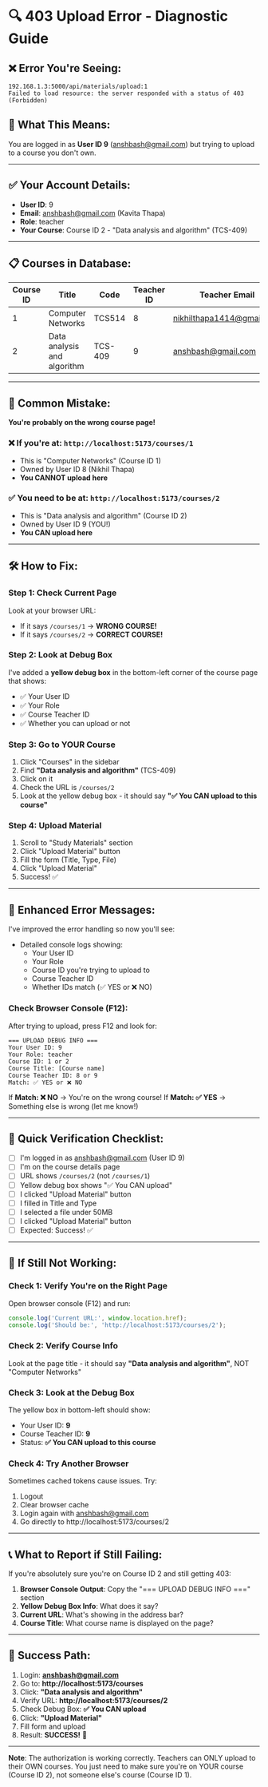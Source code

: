 # 🔍 403 Upload Error - Diagnostic Guide

## ❌ Error You're Seeing:
```
192.168.1.3:5000/api/materials/upload:1 
Failed to load resource: the server responded with a status of 403 (Forbidden)
```

## 🎯 What This Means:
You are logged in as **User ID 9** (anshbash@gmail.com) but trying to upload to a course you don't own.

---

## ✅ Your Account Details:
- **User ID**: 9
- **Email**: anshbash@gmail.com (Kavita Thapa)
- **Role**: teacher
- **Your Course**: Course ID 2 - "Data analysis and algorithm" (TCS-409)

---

## 📋 Courses in Database:

| Course ID | Title | Code | Teacher ID | Teacher Email |
|-----------|-------|------|------------|---------------|
| 1 | Computer Networks | TCS514 | 8 | nikhilthapa1414@gmail.com |
| 2 | Data analysis and algorithm | TCS-409 | 9 | anshbash@gmail.com |

---

## 🚨 Common Mistake:
**You're probably on the wrong course page!**

### ❌ If you're at: `http://localhost:5173/courses/1`
- This is "Computer Networks" (Course ID 1)
- Owned by User ID 8 (Nikhil Thapa)
- **You CANNOT upload here**

### ✅ You need to be at: `http://localhost:5173/courses/2`
- This is "Data analysis and algorithm" (Course ID 2)
- Owned by User ID 9 (YOU!)
- **You CAN upload here**

---

## 🛠️ How to Fix:

### Step 1: Check Current Page
Look at your browser URL:
- If it says `/courses/1` → **WRONG COURSE!**
- If it says `/courses/2` → **CORRECT COURSE!**

### Step 2: Look at Debug Box
I've added a **yellow debug box** in the bottom-left corner of the course page that shows:
- ✅ Your User ID
- ✅ Your Role
- ✅ Course Teacher ID
- ✅ Whether you can upload or not

### Step 3: Go to YOUR Course
1. Click "Courses" in the sidebar
2. Find **"Data analysis and algorithm"** (TCS-409)
3. Click on it
4. Check the URL is `/courses/2`
5. Look at the yellow debug box - it should say **"✅ You CAN upload to this course"**

### Step 4: Upload Material
1. Scroll to "Study Materials" section
2. Click "Upload Material" button
3. Fill the form (Title, Type, File)
4. Click "Upload Material"
5. Success! ✅

---

## 🧪 Enhanced Error Messages:

I've improved the error handling so now you'll see:
- Detailed console logs showing:
  - Your User ID
  - Your Role
  - Course ID you're trying to upload to
  - Course Teacher ID
  - Whether IDs match (✅ YES or ❌ NO)

### Check Browser Console (F12):
After trying to upload, press F12 and look for:
```
=== UPLOAD DEBUG INFO ===
Your User ID: 9
Your Role: teacher
Course ID: 1 or 2
Course Title: [Course name]
Course Teacher ID: 8 or 9
Match: ✅ YES or ❌ NO
```

If **Match: ❌ NO** → You're on the wrong course!
If **Match: ✅ YES** → Something else is wrong (let me know!)

---

## 🎯 Quick Verification Checklist:

- [ ] I'm logged in as anshbash@gmail.com (User ID 9)
- [ ] I'm on the course details page
- [ ] URL shows `/courses/2` (not `/courses/1`)
- [ ] Yellow debug box shows "✅ You CAN upload"
- [ ] I clicked "Upload Material" button
- [ ] I filled in Title and Type
- [ ] I selected a file under 50MB
- [ ] I clicked "Upload Material" button
- [ ] Expected: Success! ✅

---

## 🔧 If Still Not Working:

### Check 1: Verify You're on the Right Page
Open browser console (F12) and run:
```javascript
console.log('Current URL:', window.location.href);
console.log('Should be:', 'http://localhost:5173/courses/2');
```

### Check 2: Verify Course Info
Look at the page title - it should say **"Data analysis and algorithm"**, NOT "Computer Networks"

### Check 3: Look at the Debug Box
The yellow box in bottom-left should show:
- Your User ID: **9**
- Course Teacher ID: **9**
- Status: **✅ You CAN upload to this course**

### Check 4: Try Another Browser
Sometimes cached tokens cause issues. Try:
1. Logout
2. Clear browser cache
3. Login again with anshbash@gmail.com
4. Go directly to http://localhost:5173/courses/2

---

## 📞 What to Report if Still Failing:

If you're absolutely sure you're on Course ID 2 and still getting 403:

1. **Browser Console Output**: Copy the "=== UPLOAD DEBUG INFO ===" section
2. **Yellow Debug Box Info**: What does it say?
3. **Current URL**: What's showing in the address bar?
4. **Course Title**: What course name is displayed on the page?

---

## 🚀 Success Path:

1. Login: **anshbash@gmail.com**
2. Go to: **http://localhost:5173/courses**
3. Click: **"Data analysis and algorithm"**
4. Verify URL: **http://localhost:5173/courses/2**
5. Check Debug Box: **✅ You CAN upload**
6. Click: **"Upload Material"**
7. Fill form and upload
8. Result: **SUCCESS!** 🎉

---

**Note**: The authorization is working correctly. Teachers can ONLY upload to their OWN courses. You just need to make sure you're on YOUR course (Course ID 2), not someone else's course (Course ID 1).
